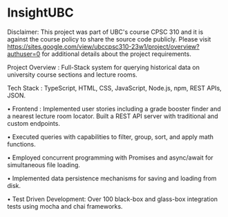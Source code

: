 # InsightUBC

Disclaimer: This project was part of UBC's course CPSC 310 and it is against the course policy to share the source code publicly.
Please visit https://sites.google.com/view/ubccpsc310-23w1/project/overview?authuser=0 for additional details about the project requirements.


Project Overview : Full-Stack system for querying historical data on university course sections and lecture rooms.

Tech Stack : TypeScript, HTML, CSS, JavaScript, Node.js, npm, REST APIs, JSON.

• Frontend : Implemented user stories including a grade booster finder and a nearest lecture room locator. Built a
REST API server with traditional and custom endpoints.

• Executed queries with capabilities to filter, group, sort, and apply math functions.

• Employed concurrent programming with Promises and async/await for simultaneous file loading.

• Implemented data persistence mechanisms for saving and loading from disk.

• Test Driven Development: Over 100 black-box and glass-box integration tests using mocha and chai frameworks.

